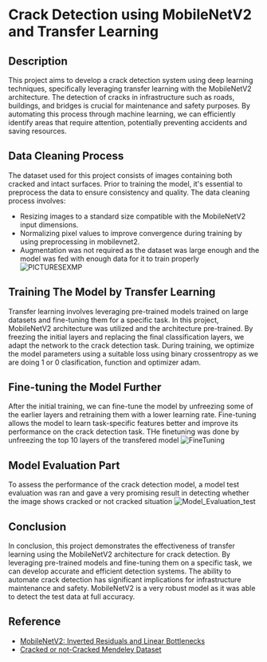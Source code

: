 # Crack Detection using MobileNetV2 and Transfer Learning

## Description
This project aims to develop a crack detection system using deep learning techniques, specifically leveraging transfer learning with the MobileNetV2 architecture. The detection of cracks in infrastructure such as roads, buildings, and bridges is crucial for maintenance and safety purposes. By automating this process through machine learning, we can efficiently identify areas that require attention, potentially preventing accidents and saving resources.

## Data Cleaning Process
The dataset used for this project consists of images containing both cracked and intact surfaces. Prior to training the model, it's essential to preprocess the data to ensure consistency and quality. The data cleaning process involves:
- Resizing images to a standard size compatible with the MobileNetV2 input dimensions.
- Normalizing pixel values to improve convergence during training by using preprocessing in mobilevnet2.
- Augmentation was not required as the dataset was large enough and the model was fed with enough data for it to train properly
![PICTURESEXMP](https://github.com/FlameCerberus/Crack-Detection-using-Computer-Vision-Transfer-Learning-/assets/96816249/dbc612f5-633b-4a6f-bd4d-d28b7bed377b)

## Training The Model by Transfer Learning
Transfer learning involves leveraging pre-trained models trained on large datasets and fine-tuning them for a specific task. In this project, MobileNetV2 architecture was utilized and the architecture pre-trained. By freezing the initial layers and replacing the final classification layers, we adapt the network to the crack detection task. During training, we optimize the model parameters using a suitable loss using binary crossentropy as we are doing 1 or 0 clasification, function and optimizer adam.

## Fine-tuning the Model Further
After the initial training, we can fine-tune the model by unfreezing some of the earlier layers and retraining them with a lower learning rate. Fine-tuning allows the model to learn task-specific features better and improve its performance on the crack detection task. THe finetuning was done by unfreezing the top 10 layers of the transfered model
![FineTuning](https://github.com/FlameCerberus/Crack-Detection-using-Computer-Vision-Transfer-Learning-/assets/96816249/29196667-c136-46a6-a77b-7e1e1f22b7cc)

## Model Evaluation Part
To assess the performance of the crack detection model, a model test evaluation was ran and gave a very promising result in detecting whether the image shows cracked or not cracked situation
![Model_Evaluation_test](https://github.com/FlameCerberus/Crack-Detection-using-Computer-Vision-Transfer-Learning-/assets/96816249/b89ae82b-c277-4e14-a734-e70fba86dda2)

## Conclusion
In conclusion, this project demonstrates the effectiveness of transfer learning using the MobileNetV2 architecture for crack detection. By leveraging pre-trained models and fine-tuning them on a specific task, we can develop accurate and efficient detection systems. The ability to automate crack detection has significant implications for infrastructure maintenance and safety. MobileNetV2 is a very robust model as it was able to detect the test data at full accuracy.

## Reference
- [MobileNetV2: Inverted Residuals and Linear Bottlenecks](https://arxiv.org/abs/1801.04381)
- [Cracked or not-Cracked Mendeley Dataset](https://data.mendeley.com/public-files/datasets/5y9wdsg2zt/files/8a70d8a5-bce9-4291-bab9-b48cfb3e87c3/file_downloaded)
